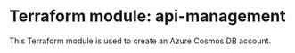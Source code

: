 # Terraform module: api-management
This Terraform module is used to create an Azure Cosmos DB account.